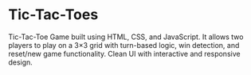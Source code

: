 # Tic-Tac-Toes
Tic-Tac-Toe Game built using HTML, CSS, and JavaScript. It allows two players to play on a 3×3 grid with turn-based logic, win detection, and reset/new game functionality. Clean UI with interactive and responsive design.

